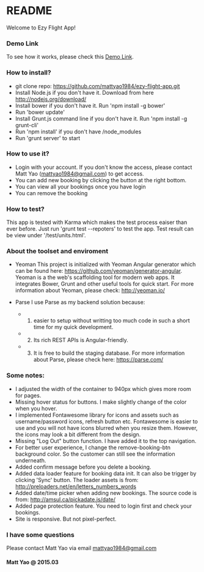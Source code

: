 # README #

Welcome to Ezy Flight App!

### Demo Link ###
To see how it works, please check this [Demo Link](http://ezy-flight-app.herokuapp.com/).

### How to install? ###
- git clone repo: https://github.com/mattyao1984/ezy-flight-app.git 
- Install Node.js if you don't have it. Download from here http://nodejs.org/download/
- Install bower if you don't have it. Run 'npm install -g bower' 
- Run 'bower update' 
- Install Grunt.js command line if you don't have it.  Run 'npm install -g grunt-cli'
- Run 'npm install' if you don't have /node_modules 
- Run 'grunt server' to start 

### How to use it? ###
- Login with your account. If you don't know the access, please contact Matt Yao (mattyao1984@gmail.com) to get access.
- You can add new booking by clicking the button at the right bottom.
- You can view all your bookings once you have login
- You can remove the booking 

### How to test? ###
This app is tested with Karma which makes the test process eaiser than ever before.
Just run 'grunt test --repoters' to test the app. Test result can be view under '/test/units.html'.

### About the toolset and enviroment ###
- Yeoman
This project is initialized with Yeoman Angular generator which can be found here: https://github.com/yeoman/generator-angular. Yeoman is a the web's scaffolding tool for modern web apps. It integrates Bower, Grunt and other useful tools for quick start. For more information about Yeoman, please check: http://yeoman.io/

- Parse
I use Parse as my backend solution because: 
  -  1. easier to setup without writting too much code in such a short time for my quick development.
  -  2. Its rich REST APIs is Angular-friendly. 
  -  3. It is free to build the staging database.
For more information about Parse, please check here: https://parse.com/

### Some notes: ###
- I adjusted the width of the container to 940px which gives more room for pages.
- Missing hover status for buttons. I make slightly change of the color when you hover.
- I implemented Fontawesome library for icons and assets such as username/password icons, refresh button etc. Fontawesome is easier to use and you will not have icons blurred when you resize them. However, the icons may look a bit different from the design.
- Missing "Log Out" button function. I have added it to the top navigation.
- For better user experience, I change the remove-booking-btn background color. So the customer can still see the information underneath.
- Added confirm message before you delete a booking.
- Added data loader feature for booking data init. It can also be trigger by clicking 'Sync' button. The loader assets is from: http://preloaders.net/en/letters_numbers_words
- Added date/time picker when adding new bookings. The source code is from: http://amsul.ca/pickadate.js/date/
- Added page protection feature. You need to login first and check your bookings.
- Site is responsive. But not pixel-perfect.

### I have some questions ###
Please contact Matt Yao via email mattyao1984@gmail.com

#### Matt Yao @ 2015.03 ####

